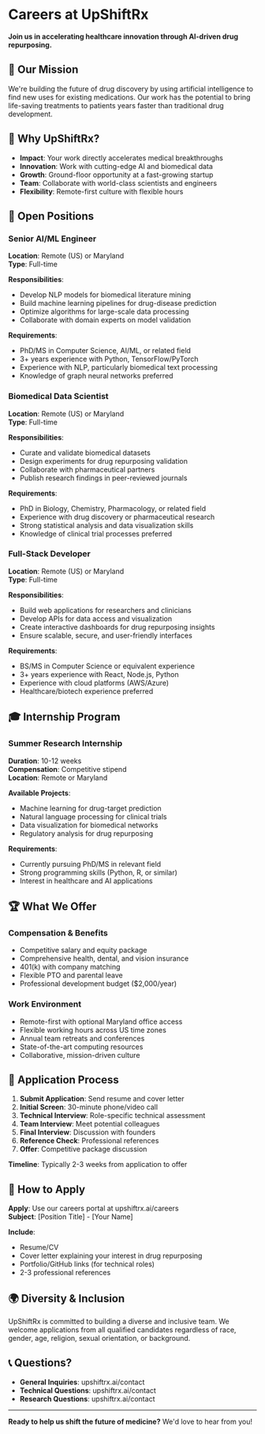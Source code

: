 # Careers at UpShiftRx

**Join us in accelerating healthcare innovation through AI-driven drug repurposing.**

## 🚀 Our Mission

We're building the future of drug discovery by using artificial intelligence to find new uses for existing medications. Our work has the potential to bring life-saving treatments to patients years faster than traditional drug development.

## 🌟 Why UpShiftRx?

- **Impact**: Your work directly accelerates medical breakthroughs
- **Innovation**: Work with cutting-edge AI and biomedical data
- **Growth**: Ground-floor opportunity at a fast-growing startup
- **Team**: Collaborate with world-class scientists and engineers
- **Flexibility**: Remote-first culture with flexible hours

## 💼 Open Positions

### Senior AI/ML Engineer
**Location**: Remote (US) or Maryland  
**Type**: Full-time  

**Responsibilities**:
- Develop NLP models for biomedical literature mining
- Build machine learning pipelines for drug-disease prediction
- Optimize algorithms for large-scale data processing
- Collaborate with domain experts on model validation

**Requirements**:
- PhD/MS in Computer Science, AI/ML, or related field
- 3+ years experience with Python, TensorFlow/PyTorch
- Experience with NLP, particularly biomedical text processing
- Knowledge of graph neural networks preferred

### Biomedical Data Scientist
**Location**: Remote (US) or Maryland  
**Type**: Full-time  

**Responsibilities**:
- Curate and validate biomedical datasets
- Design experiments for drug repurposing validation
- Collaborate with pharmaceutical partners
- Publish research findings in peer-reviewed journals

**Requirements**:
- PhD in Biology, Chemistry, Pharmacology, or related field
- Experience with drug discovery or pharmaceutical research
- Strong statistical analysis and data visualization skills
- Knowledge of clinical trial processes preferred

### Full-Stack Developer
**Location**: Remote (US) or Maryland  
**Type**: Full-time  

**Responsibilities**:
- Build web applications for researchers and clinicians
- Develop APIs for data access and visualization
- Create interactive dashboards for drug repurposing insights
- Ensure scalable, secure, and user-friendly interfaces

**Requirements**:
- BS/MS in Computer Science or equivalent experience
- 3+ years experience with React, Node.js, Python
- Experience with cloud platforms (AWS/Azure)
- Healthcare/biotech experience preferred

## 🎓 Internship Program

### Summer Research Internship
**Duration**: 10-12 weeks  
**Compensation**: Competitive stipend  
**Location**: Remote or Maryland  

**Available Projects**:
- Machine learning for drug-target prediction
- Natural language processing for clinical trials
- Data visualization for biomedical networks
- Regulatory analysis for drug repurposing

**Requirements**:
- Currently pursuing PhD/MS in relevant field
- Strong programming skills (Python, R, or similar)
- Interest in healthcare and AI applications

## 🏆 What We Offer

### Compensation & Benefits
- Competitive salary and equity package
- Comprehensive health, dental, and vision insurance
- 401(k) with company matching
- Flexible PTO and parental leave
- Professional development budget ($2,000/year)

### Work Environment
- Remote-first with optional Maryland office access
- Flexible working hours across US time zones
- Annual team retreats and conferences
- State-of-the-art computing resources
- Collaborative, mission-driven culture

## 📝 Application Process

1. **Submit Application**: Send resume and cover letter
2. **Initial Screen**: 30-minute phone/video call
3. **Technical Interview**: Role-specific technical assessment
4. **Team Interview**: Meet potential colleagues
5. **Final Interview**: Discussion with founders
6. **Reference Check**: Professional references
7. **Offer**: Competitive package discussion

**Timeline**: Typically 2-3 weeks from application to offer

## 🤝 How to Apply

**Apply**: Use our careers portal at upshiftrx.ai/careers  
**Subject**: [Position Title] - [Your Name]  

**Include**:
- Resume/CV
- Cover letter explaining your interest in drug repurposing
- Portfolio/GitHub links (for technical roles)
- 2-3 professional references

## 🌍 Diversity & Inclusion

UpShiftRx is committed to building a diverse and inclusive team. We welcome applications from all qualified candidates regardless of race, gender, age, religion, sexual orientation, or background.

## 📞 Questions?

- **General Inquiries**: upshiftrx.ai/contact
- **Technical Questions**: upshiftrx.ai/contact
- **Research Questions**: upshiftrx.ai/contact

---

**Ready to help us shift the future of medicine?** We'd love to hear from you!